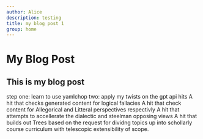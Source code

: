 ```yaml
---
author: Alice
description: testing
title: my blog post 1
group: home
---
```


# My Blog Post
## This is my blog post
step one: learn to use yamlchop
two: apply my twists on the gpt api hits
    A hit that checks generated content for logical fallacies
    A hit that check content for Allegorical and Litteral perspectives respectivly
    A hit that attempts to accellerate the dialectic and steelman opposing views
    A hit that builds out Trees based on the request for dividng topics up into schollarly course curriculum with telescopic extensibility of scope.
